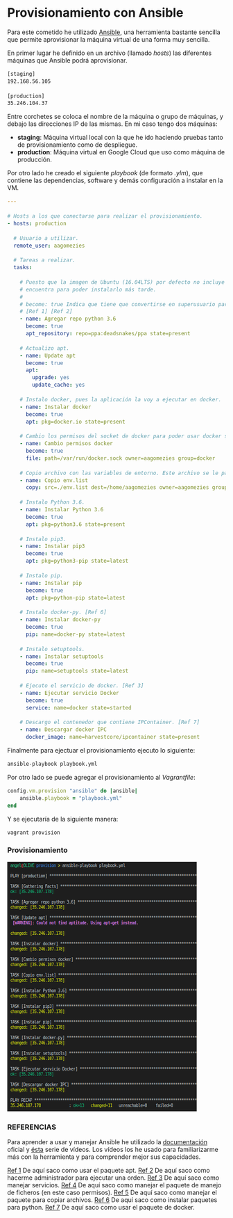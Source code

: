 # Provisionamiento con Ansible

Para este cometido he utilizado [Ansible](https://www.ansible.com/), una herramienta bastante sencilla que permite aprovisionar la máquina virtual de una forma muy sencilla.

En primer lugar he definido en un archivo (llamado *hosts*) las diferentes máquinas que Ansible podrá aprovisionar.

```bash
[staging]
192.168.56.105

[production]
35.246.104.37
```

Entre corchetes se coloca el nombre de la máquina o grupo de máquinas, y debajo las direcciones IP de las mismas. En mi caso tengo dos máquinas:
- **staging**: Máquina virtual local con la que he ido haciendo pruebas tanto de provisionamiento como de despliegue.
- **production**: Máquina virtual en Google Cloud que uso como máquina de producción.

Por otro lado he creado el siguiente *playbook* (de formato *.ylm*), que contiene las dependencias, software y demás configuración a instalar en la VM.

```yaml
---

# Hosts a los que conectarse para realizar el provisionamiento.
- hosts: production

  # Usuario a utilizar.
  remote_user: aagomezies

  # Tareas a realizar.
  tasks:

    # Puesto que la imagen de Ubuntu (16.04LTS) por defecto no incluye Python 3.6, agrego el repositorio donde se
    # encuentra para poder instalarlo más tarde.
    #
    # become: true Indica que tiene que convertirse en superusuario para poder realizar tal tarea.
    # [Ref 1] [Ref 2]
    - name: Agregar repo python 3.6
      become: true
      apt_repository: repo=ppa:deadsnakes/ppa state=present

    # Actualizo apt.
    - name: Update apt
      become: true
      apt:
        upgrade: yes
        update_cache: yes

    # Instalo docker, pues la aplicación la voy a ejecutar en docker.
    - name: Instalar docker
      become: true
      apt: pkg=docker.io state=present

    # Cambio los permisos del socket de docker para poder usar docker sin problema alguno. [Ref 4]
    - name: Cambio permisos docker
      become: true
      file: path=/var/run/docker.sock owner=aagomezies group=docker

    # Copio archivo con las variables de entorno. Este archivo se le pasará como argumento a docker run al iniciar el contenedor. [Ref 5]
    - name: Copio env.list
      copy: src=./env.list dest=/home/aagomezies owner=aagomezies group=aagomezies

    # Instalo Python 3.6.
    - name: Instalar Python 3.6
      become: true
      apt: pkg=python3.6 state=present

    # Instalo pip3.
    - name: Instalar pip3
      become: true
      apt: pkg=python3-pip state=latest

    # Instalo pip.
    - name: Instalar pip
      become: true
      apt: pkg=python-pip state=latest

    # Instalo docker-py. [Ref 6]
    - name: Instalar docker-py
      become: true
      pip: name=docker-py state=latest

    # Instalo setuptools.
    - name: Instalar setuptools
      become: true
      pip: name=setuptools state=latest

    # Ejecuto el servicio de docker. [Ref 3]
    - name: Ejecutar servicio Docker
      become: true
      service: name=docker state=started

    # Descargo el contenedor que contiene IPContainer. [Ref 7]
    - name: Descargar docker IPC
      docker_image: name=harvestcore/ipcontainer state=present
```

Finalmente para ejectuar el provisionamiento ejecuto lo siguiente:
```bash
ansible-playbook playbook.yml
```

Por otro lado se puede agregar el provisionamiento al *Vagrantfile*:
```ruby
config.vm.provision "ansible" do |ansible|
    ansible.playbook = "playbook.yml"
end
```

Y se ejecutaría de la siguiente manera:
```bash
vagrant provision
```

### Provisionamiento

![provisionamiento](img/provision.png)


### REFERENCIAS

Para aprender a usar y manejar Ansible he utilizado la [documentación](https://docs.ansible.com/) oficial y [ésta](https://www.youtube.com/watch?v=slNIwBPeQvE&list=PLTd5ehIj0goP2RSCvTiz3-Cko8U6SQV1P) serie de vídeos. Los vídeos los he usado para familiarizarme más con la herramienta y para comprender mejor sus capacidades.

[Ref 1](https://docs.ansible.com/ansible/latest/modules/apt_module.html) De aquí saco como usar el paquete apt.
[Ref 2](https://docs.ansible.com/ansible/latest/user_guide/become.html#id1) De aquí saco como hacerme administrador para ejecutar una orden.
[Ref 3](https://docs.ansible.com/ansible/latest/modules/service_module.html) De aquí saco como manejar servicios.
[Ref 4](https://docs.ansible.com/ansible/latest/modules/list_of_files_modules.html) De aquí saco como manejar el paquete de manejo de ficheros (en este caso permisos).
[Ref 5](https://docs.ansible.com/ansible/latest/modules/copy_module.html) De aquí saco como manejar el paquete para copiar archivos.
[Ref 6](https://docs.ansible.com/ansible/latest/modules/pip_module.html) De aquí saco como instalar paquetes para python.
[Ref 7](https://docs.ansible.com/ansible/latest/modules/docker_image_module.html) De aquí saco como usar el paquete de docker.